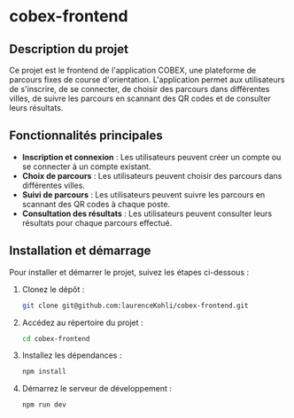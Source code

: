 # cobex-frontend

## Description du projet

Ce projet est le frontend de l'application COBEX, une plateforme de parcours fixes de course d'orientation. L'application permet aux utilisateurs de s'inscrire, de se connecter, de choisir des parcours dans différentes villes, de suivre les parcours en scannant des QR codes et de consulter leurs résultats.

## Fonctionnalités principales

- **Inscription et connexion** : Les utilisateurs peuvent créer un compte ou se connecter à un compte existant.
- **Choix de parcours** : Les utilisateurs peuvent choisir des parcours dans différentes villes.
- **Suivi de parcours** : Les utilisateurs peuvent suivre les parcours en scannant des QR codes à chaque poste.
- **Consultation des résultats** : Les utilisateurs peuvent consulter leurs résultats pour chaque parcours effectué.

## Installation et démarrage

Pour installer et démarrer le projet, suivez les étapes ci-dessous :

1. Clonez le dépôt :
    ```bash
    git clone git@github.com:laurenceKohli/cobex-frontend.git
    ```

2. Accédez au répertoire du projet :
    ```bash
    cd cobex-frontend
    ```

3. Installez les dépendances :
    ```bash
    npm install
    ```

4. Démarrez le serveur de développement :
    ```bash
    npm run dev
    ```
